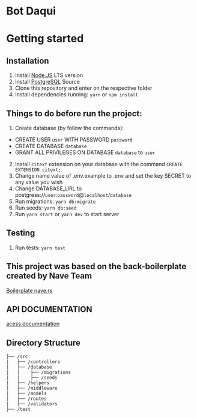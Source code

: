 # Bot Daqui

# Getting started

## Installation

1. Install [Node.JS](https://nodejs.org/en/) LTS version
2. Install [PostgreSQL](https://www.thegeekstuff.com/2009/04/linux-postgresql-install-and-configure-from-source/) Source
3. Clone this repository and enter on the respective folder
4. Install dependencies running: `yarn` or `npm install`

## Things to do before run the project:

1. Create database (by follow the commands):

- CREATE USER `user` WITH PASSWORD `password`
- CREATE DATABASE `database`
- GRANT ALL PRIVILEGES ON DATABASE `database` to `user`

2. Install `citext` extension on your database with the command `CREATE EXTENSION citext;`
3. Change name value of .env.example to .env and set the key SECRET to any value you wish
4. Change DATABASE_URL to postgress://`user`:`password`@`localhost`/`database`
5. Run migrations: `yarn db:migrate`
6. Run seeds: `yarn db:seed`
7. Run `yarn start` or `yarn dev` to start server

## Testing

1. Run tests: `yarn test`


## This project was based on the back-boilerplate created by Nave Team 
[Boilerplate nave.rs](https://github.com/naveteam/back-boilerplate)


## API DOCUMENTATION

[acess documentation](https://miro.com/app/board/o9J_kqT8X0I=/?moveToWidget=3074457349537106490&cot=10)


## Directory Structure

```
├── /src
|   ├── /controllers
|   ├── /database
|   |    ├── /migrations
|   |    ├── /seeds
|   ├── /helpers
|   ├── /middleware
|   ├── /models
|   ├── /routes
|   ├── /validators
├── /test
```
